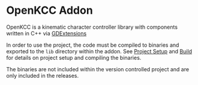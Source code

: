 # OpenKCC Addon

OpenKCC is a kinematic character controller library with components
written in C++ via [GDExtensions](https://docs.godotengine.org/en/stable/tutorials/scripting/gdextension/what_is_gdextension.html)

In order to use the project, the code must be compiled to binaries and exported
to the `lib` directory within the addon.
See [Project Setup](..\..\README.md#project-setup) and [Build](..\..\README.md#build)
for details on project setup and compiling the binaries.

The binaries are not included within the version controlled project and are only
included in the releases.

